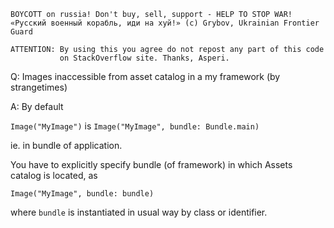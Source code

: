 ```
BOYCOTT on russia! Don't buy, sell, support - HELP TO STOP WAR!
«Русский военный корабль, иди на хуй!» (c) Grybov, Ukrainian Frontier Guard

ATTENTION: By using this you agree do not repost any part of this code
           on StackOverflow site. Thanks, Asperi.
```

Q: Images inaccessible from asset catalog in a my framework (by strangetimes)

A: By default

`Image("MyImage")` is `Image("MyImage", bundle: Bundle.main)`

ie. in bundle of application.

You have to explicitly specify bundle (of framework) in which Assets catalog is located, as

```Image("MyImage", bundle: bundle)```

where `bundle` is instantiated in usual way by class or identifier.
